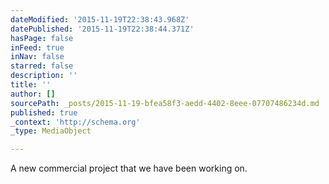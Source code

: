 ```yaml
---
dateModified: '2015-11-19T22:38:43.968Z'
datePublished: '2015-11-19T22:38:44.371Z'
hasPage: false
inFeed: true
inNav: false
starred: false
description: ''
title: ''
author: []
sourcePath: _posts/2015-11-19-bfea58f3-aedd-4402-8eee-07707486234d.md
published: true
_context: 'http://schema.org'
_type: MediaObject

---
```

A new commercial project that we have been working on.